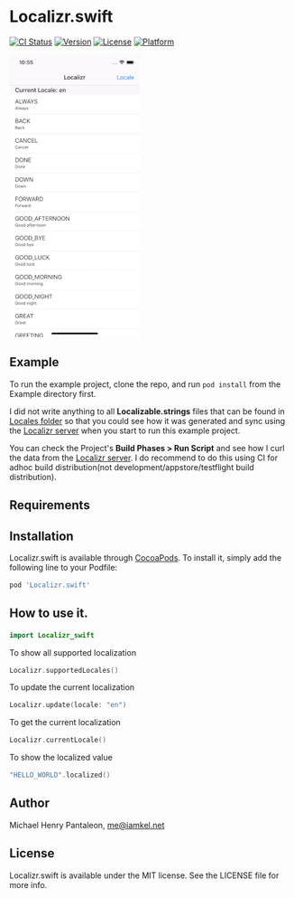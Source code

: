 # Localizr.swift

[![CI Status](https://img.shields.io/travis/michaelhenry/Localizr.swift.svg?style=flat)](https://travis-ci.org/michaelhenry/Localizr.swift)
[![Version](https://img.shields.io/cocoapods/v/Localizr.swift.svg?style=flat)](https://cocoapods.org/pods/Localizr.swift)
[![License](https://img.shields.io/cocoapods/l/Localizr.swift.svg?style=flat)](https://cocoapods.org/pods/Localizr.swift)
[![Platform](https://img.shields.io/cocoapods/p/Localizr.swift.svg?style=flat)](https://cocoapods.org/pods/Localizr.swift)

![Preview](localizr.gif)


## Example

To run the example project, clone the repo, and run `pod install` from the Example directory first.

I did not write anything to all **Localizable.strings** files that can be found in [Locales folder](Example/Localizr-iOS/Locales) so that you could see how it was generated and sync using the [Localizr server](https://github.com/michaelhenry/localizr) when you start to run this example project.

You can check the Project's **Build Phases > Run Script** and see how I curl the data from the [Localizr server](https://github.com/michaelhenry/localizr). I do recommend to do this using CI for adhoc build distribution(not development/appstore/testflight build distribution).


## Requirements

## Installation

Localizr.swift is available through [CocoaPods](https://cocoapods.org). To install
it, simply add the following line to your Podfile:

```ruby
pod 'Localizr.swift'
```

## How to use it.

```swift
import Localizr_swift

```

To show all supported localization
```swift
Localizr.supportedLocales()

```

To update the current localization
```swift
Localizr.update(locale: "en")

```

To get the current localization
```swift
Localizr.currentLocale()

```

To show the localized value
```swift
"HELLO_WORLD".localized()

```


## Author

Michael Henry Pantaleon, me@iamkel.net

## License

Localizr.swift is available under the MIT license. See the LICENSE file for more info.
